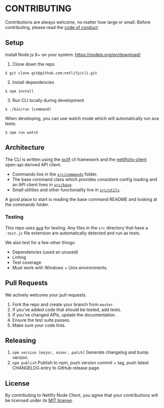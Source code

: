 # CONTRIBUTING

Contributions are always welcome, no matter how large or small. Before contributing,
please read the [code of conduct](CODE_OF_CONDUCT.md).

## Setup

Install Node.js 8+ on your system: https://nodejs.org/en/download/

1. Clone down the repo

```sh-session
$ git clone git@github.com:netlify/cli.git
```

2. Install dependencies

```sh-session
$ npm install
```

3. Run CLI locally during development

```sh-session
$ ./bin/run [command]
```

When developing, you can use watch mode which will automatically run ava tests:

```sh-session
$ npm run watch
```

## Architecture

The CLI is written using the [oclif](https://oclif.io/) cli framework and the [netlify/js-client](https://github.com/netlify/js-client) open-api derived API client.

- Commands live in the [`src/commands`](src/commands) folder.
- The base command class which provides consistent config loading and an API client lives in [`src/base`](src/base).
- Small utilities and other functionality live in [`src/utils`](src/utils).

A good place to start is reading the base command README and looking at the commands folder.

### Testing

This repo uses [ava](https://github.com/avajs/ava) for testing. Any files in the `src` directory that have a `.test.js` file extension are automatically detected and run as tests.

We also test for a few other things:

- Dependencies (used an unused)
- Linting
- Test coverage
- Must work with Windows + Unix environments.

## Pull Requests

We actively welcome your pull requests.

1. Fork the repo and create your branch from `master`.
2. If you've added code that should be tested, add tests.
3. If you've changed APIs, update the documentation.
4. Ensure the test suite passes.
5. Make sure your code lints.

## Releasing

1. `npm version [major, minor, patch]`  Generate changelog and bump version.
2. `npm publish` Publish to npm, push version commit + tag, push latest CHANGELOG entry to GitHub release page.

## License

By contributing to Netlify Node Client, you agree that your contributions will be licensed
under its [MIT license](LICENSE).

